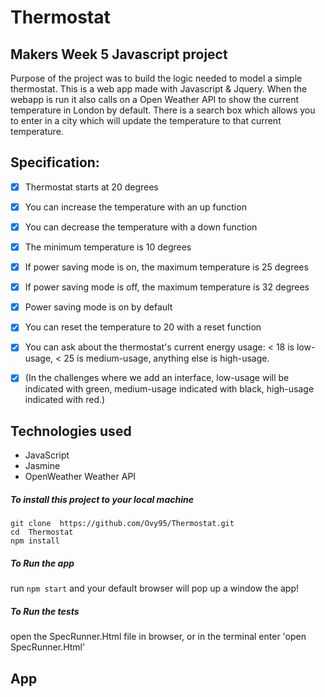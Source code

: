 # Thermostat

## Makers Week 5 Javascript project
Purpose of the project was to build the logic needed to model a simple thermostat. This is a web app made with Javascript & Jquery. When the webapp is run it also calls on a Open Weather API to show the current temperature in London by default. There is a search box which allows you to enter in a city which will update the temperature to that current temperature. 

## Specification:

- [x] Thermostat starts at 20 degrees
- [x] You can increase the temperature with an up function
- [x] You can decrease the temperature with a down function
- [x] The minimum temperature is 10 degrees
- [x] If power saving mode is on, the maximum temperature is 25 degrees
- [x] If power saving mode is off, the maximum temperature is 32 degrees
- [x] Power saving mode is on by default
- [x] You can reset the temperature to 20 with a reset function
- [x] You can ask about the thermostat's current energy usage: < 18 is low-usage, < 25 is medium-usage, anything else is high-usage.
- [x] (In the challenges where we add an interface, low-usage will be indicated with green, medium-usage indicated with black, high-usage indicated with red.)


## Technologies used 
* JavaScript 
* Jasmine
* OpenWeather Weather API



##### To install this project to your local machine
`git clone  https://github.com/Ovy95/Thermostat.git `<br>
`cd  Thermostat`<br>
`npm install` <br>

##### To Run the app
run `npm start` and your default browser will pop up a window the app!

##### To Run the tests 
open the SpecRunner.Html file in browser, or in the terminal enter 'open SpecRunner.Html'

## App 



